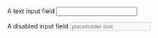 <div class="au-body">
  <p>
    <label class="au-label" for="text-input-block">A text input field</label>
    <input class="au-text-input au-text-input--block js-focus-me" name="text-input-block" id="text-input-block" type="text">
  </p>

  <p>
    <label class="au-label" for="text-input-block--disabled">A disabled input field</label>
    <input class="au-text-input au-text-input--block js-focus-me" name="text-input-block--disabled" id="text-input-block--disabled" type="text" placeholder="placeholder text" disabled>
  </p>
</div>

